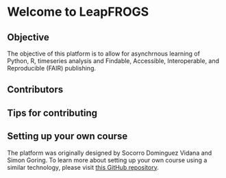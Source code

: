 # Welcome to LeapFROGS

## Objective

The objective of this platform is to allow for asynchrnous learning of Python, R, timeseries analysis and Findable, Accessible, Interoperable, and Reproducible (FAIR) publishing. 

## Contributors

## Tips for contributing

## Setting up your own course

The platform was originally designed by Socorro Dominguez Vidana and Simon Goring. To learn more about setting up your own course using a similar technology, please visit [this GitHub repository](https://github.com/throughput-ec/ec_workshops_py).


